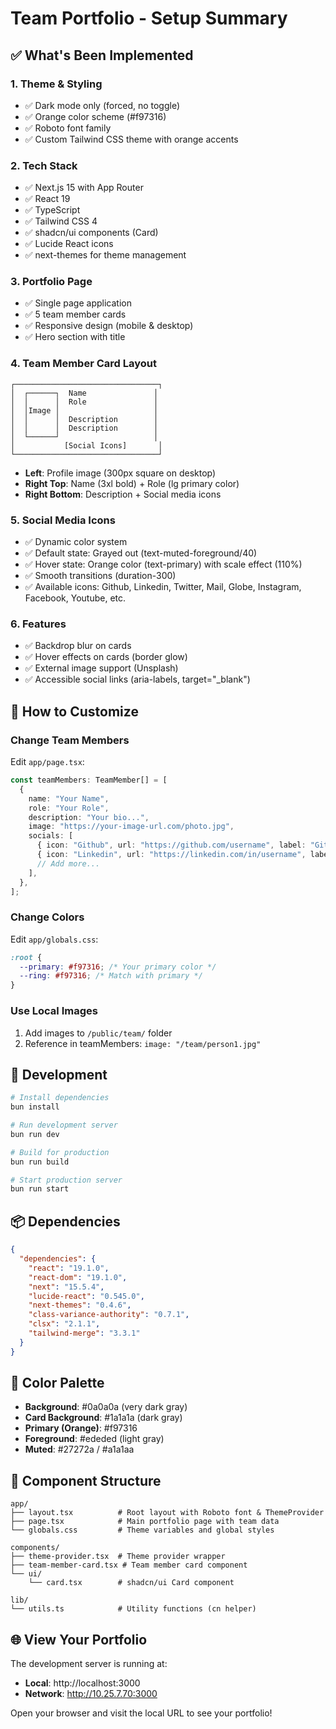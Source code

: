 # Team Portfolio - Setup Summary

## ✅ What's Been Implemented

### 1. **Theme & Styling**
- ✅ Dark mode only (forced, no toggle)
- ✅ Orange color scheme (#f97316)
- ✅ Roboto font family
- ✅ Custom Tailwind CSS theme with orange accents

### 2. **Tech Stack**
- ✅ Next.js 15 with App Router
- ✅ React 19
- ✅ TypeScript
- ✅ Tailwind CSS 4
- ✅ shadcn/ui components (Card)
- ✅ Lucide React icons
- ✅ next-themes for theme management

### 3. **Portfolio Page**
- ✅ Single page application
- ✅ 5 team member cards
- ✅ Responsive design (mobile & desktop)
- ✅ Hero section with title

### 4. **Team Member Card Layout**
```
┌────────────────────────────────┐
│  ┌──────┐  Name               │
│  │      │  Role               │
│  │Image │                     │
│  │      │  Description        │
│  │      │  Description        │
│  └──────┘                     │
│           [Social Icons]       │
└────────────────────────────────┘
```

- **Left**: Profile image (300px square on desktop)
- **Right Top**: Name (3xl bold) + Role (lg primary color)
- **Right Bottom**: Description + Social media icons

### 5. **Social Media Icons**
- ✅ Dynamic color system
- ✅ Default state: Grayed out (text-muted-foreground/40)
- ✅ Hover state: Orange color (text-primary) with scale effect (110%)
- ✅ Smooth transitions (duration-300)
- ✅ Available icons: Github, Linkedin, Twitter, Mail, Globe, Instagram, Facebook, Youtube, etc.

### 6. **Features**
- ✅ Backdrop blur on cards
- ✅ Hover effects on cards (border glow)
- ✅ External image support (Unsplash)
- ✅ Accessible social links (aria-labels, target="_blank")

## 📝 How to Customize

### Change Team Members

Edit `app/page.tsx`:

```typescript
const teamMembers: TeamMember[] = [
  {
    name: "Your Name",
    role: "Your Role",
    description: "Your bio...",
    image: "https://your-image-url.com/photo.jpg",
    socials: [
      { icon: "Github", url: "https://github.com/username", label: "GitHub" },
      { icon: "Linkedin", url: "https://linkedin.com/in/username", label: "LinkedIn" },
      // Add more...
    ],
  },
];
```

### Change Colors

Edit `app/globals.css`:

```css
:root {
  --primary: #f97316; /* Your primary color */
  --ring: #f97316; /* Match with primary */
}
```

### Use Local Images

1. Add images to `/public/team/` folder
2. Reference in teamMembers: `image: "/team/person1.jpg"`

## 🚀 Development

```bash
# Install dependencies
bun install

# Run development server
bun run dev

# Build for production
bun run build

# Start production server
bun run start
```

## 📦 Dependencies

```json
{
  "dependencies": {
    "react": "19.1.0",
    "react-dom": "19.1.0",
    "next": "15.5.4",
    "lucide-react": "0.545.0",
    "next-themes": "0.4.6",
    "class-variance-authority": "0.7.1",
    "clsx": "2.1.1",
    "tailwind-merge": "3.3.1"
  }
}
```

## 🎨 Color Palette

- **Background**: #0a0a0a (very dark gray)
- **Card Background**: #1a1a1a (dark gray)
- **Primary (Orange)**: #f97316
- **Foreground**: #ededed (light gray)
- **Muted**: #27272a / #a1a1aa

## 📐 Component Structure

```
app/
├── layout.tsx          # Root layout with Roboto font & ThemeProvider
├── page.tsx            # Main portfolio page with team data
└── globals.css         # Theme variables and global styles

components/
├── theme-provider.tsx  # Theme provider wrapper
├── team-member-card.tsx # Team member card component
└── ui/
    └── card.tsx        # shadcn/ui Card component

lib/
└── utils.ts            # Utility functions (cn helper)
```

## 🌐 View Your Portfolio

The development server is running at:
- **Local**: http://localhost:3000
- **Network**: http://10.25.7.70:3000

Open your browser and visit the local URL to see your portfolio!
